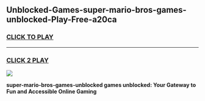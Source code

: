 
## Unblocked-Games-super-mario-bros-games-unblocked-Play-Free-a20ca
<h3>
<a href="https://premium76.site?title=super-mario-bros-games-unblocked&ref=20A">CLICK TO PLAY</a></h3>
<hr>

<h3>
<a href="https://premium76.site?title=super-mario-bros-games-unblocked&ref=20A">CLICK 2 PLAY</a>
  
</h3>

<a href="https://premium76.site?title=super-mario-bros-games-unblocked&ref=20A"><img src="https://clearcache.store/games.png"></a>


**super-mario-bros-games-unblocked games unblocked: Your Gateway to Fun and Accessible Online Gaming**
